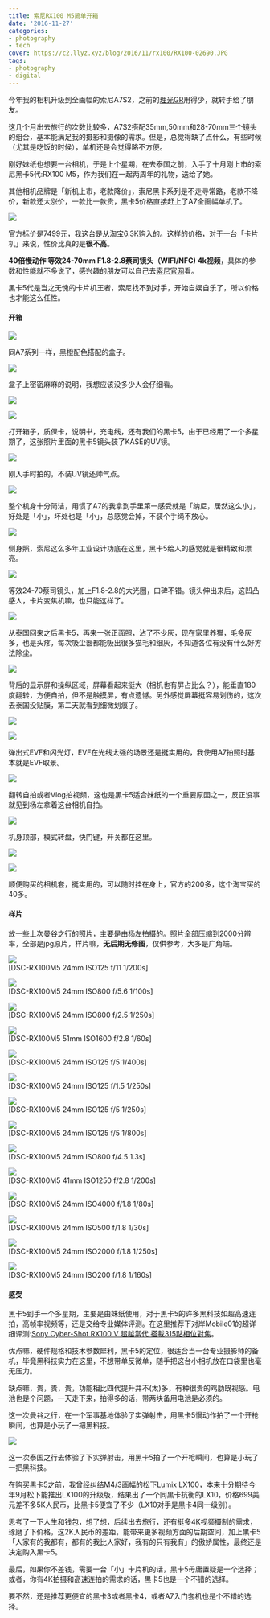 ```yaml
---
title: 索尼RX100 M5简单开箱
date: '2016-11-27'
categories:
- photography
- tech
cover: https://c2.llyz.xyz/blog/2016/11/rx100/RX100-02690.JPG
tags:
- photography
- digital
---
```



今年我的相机升级到全画幅的索尼A7S2，之前的[理光GR](https://luolei.org/tag/ricohgr/)用得少，就转手给了朋友。

这几个月出去旅行的次数比较多，A7S2搭配35mm,50mm和28-70mm三个镜头的组合，基本能满足我的摄影和摄像的需求。但是，总觉得缺了点什么，有些时候（尤其是吃饭的时候），单机还是会觉得略不方便。

刚好妹纸也想要一台相机，于是上个星期，在去泰国之前，入手了十月刚上市的索尼黑卡5代:RX100 M5，作为我们在一起两周年的礼物，送给了她。

其他相机品牌是「新机上市，老款降价」，索尼黑卡系列是不走寻常路，老款不降价，新款还大涨价，一款比一款贵，黑卡5价格直接赶上了A7全画幅单机了。

![](https://c2.llyz.xyz/blog/2016/11/rx100/demo/jd.jpg)

官方标价是7499元，我这台是从淘宝6.3K购入的。这样的价格，对于一台「卡片机」来说，性价比真的是**很不高**。

**40倍慢动作 等效24-70mm F1.8-2.8蔡司镜头（WIFI/NFC) 4k视频**，具体的参数和性能就不多说了，感兴趣的朋友可以自己去[索尼官网](https://www.sonystyle.com.cn/products/cyber-shot/dsc_rx100m5.htm)看。

黑卡5代是当之无愧的卡片机王者，索尼找不到对手，开始自娱自乐了，所以价格也才能这么任性。

#### 开箱

![](https://c2.llyz.xyz/blog/2016/11/rx100/RX100-04319.jpg)

同A7系列一样，黑橙配色搭配的盒子。

![](https://c2.llyz.xyz/blog/2016/11/rx100/RX100-04315.jpg)

盒子上密密麻麻的说明，我想应该没多少人会仔细看。

![](https://c2.llyz.xyz/blog/2016/11/rx100/RX100-02676.JPG)

![](https://c2.llyz.xyz/blog/2016/11/rx100/RX100-04323.jpg)

打开箱子，质保卡，说明书，充电线，还有我们的黑卡5，由于已经用了一个多星期了，这张照片里面的黑卡5镜头装了KASE的UV镜。

![](https://c2.llyz.xyz/blog/2016/11/rx100/RX100-02681.JPG)

刚入手时拍的，不装UV镜还帅气点。

![](https://c2.llyz.xyz/blog/2016/11/rx100/RX100-02690.JPG)

整个机身十分简洁，用惯了A7的我拿到手里第一感受就是「纳尼，居然这么小」，好处是「小」，坏处也是「小」，总感觉会掉，不装个手绳不放心。

![](https://c2.llyz.xyz/blog/2016/11/rx100/RX100-02687.JPG)

侧身照，索尼这么多年工业设计功底在这里，黑卡5给人的感觉就是很精致和漂亮。

![](https://c2.llyz.xyz/blog/2016/11/rx100/RX100-02697.JPG)

等效24-70蔡司镜头，加上F1.8-2.8的大光圈，口碑不错。镜头伸出来后，这凹凸感人，卡片变焦机嘛，也只能这样了。

![](https://c2.llyz.xyz/blog/2016/11/rx100/RX100-04329.jpg)

从泰国回来之后黑卡5，再来一张正面照，沾了不少灰，现在家里养猫，毛多灰多，也是头疼，每次吸尘器都能吸出很多猫毛和细灰，不知道各位有没有什么好方法除尘。

![](https://c2.llyz.xyz/blog/2016/11/rx100/RX100-04330.jpg)

背后的显示屏和操纵区域，屏幕看起来挺大（相机也有屏占比么？），能垂直180度翻转，方便自拍，但不是触摸屏，有点遗憾。另外感觉屏幕挺容易划伤的，这次去泰国没贴膜，第二天就看到细微划痕了。

![](https://c2.llyz.xyz/blog/2016/11/rx100/RX100-04337.jpg)

![](https://c2.llyz.xyz/blog/2016/11/rx100/RX100-04339.jpg)

弹出式EVF和闪光灯，EVF在光线太强的场景还是挺实用的，我使用A7拍照时基本就是EVF取景。

![](https://c2.llyz.xyz/blog/2016/11/rx100/RX100-04346.jpg)

翻转自拍或者Vlog拍视频，这也是黑卡5适合妹纸的一个重要原因之一，反正没事就见到杨左拿着这台相机自拍。

![](https://c2.llyz.xyz/blog/2016/11/rx100/RX100-04349.jpg)

机身顶部，模式转盘，快门键，开关都在这里。

![](https://c2.llyz.xyz/blog/2016/11/rx100/RX100-04351.jpg)

![](https://c2.llyz.xyz/blog/2016/11/rx100/RX100-04354.jpg)

顺便购买的相机套，挺实用的，可以随时挂在身上，官方的200多，这个淘宝买的40多。

#### 样片

放一些上次曼谷之行的照片，主要是由杨左拍摄的。照片全部压缩到2000分辨率，全部是jpg原片，样片嘛，**无后期无修图**，仅供参考，大多是广角端。

![](https://c2.llyz.xyz/blog/2016/11/rx100/demo/rx100-12.JPG)  
\[DSC-RX100M5 24mm ISO125 f/11 1/200s\]

![](https://c2.llyz.xyz/blog/2016/11/rx100/demo/rx100-4.JPG)  
\[DSC-RX100M5 24mm ISO800 f/5.6 1/100s\]

![](https://c2.llyz.xyz/blog/2016/11/rx100/demo/rx100-2.JPG)  
\[DSC-RX100M5 24mm ISO800 f/2.5 1/250s\]

![](https://c2.llyz.xyz/blog/2016/11/rx100/demo/rx100-1.JPG)  
\[DSC-RX100M5 51mm ISO1600 f/2.8 1/60s\]

![](https://c2.llyz.xyz/blog/2016/11/rx100/demo/rx100-20.JPG)  
\[DSC-RX100M5 24mm ISO125 f/5 1/400s\]

![](https://c2.llyz.xyz/blog/2016/11/rx100/demo/rx100-21.JPG)  
\[DSC-RX100M5 24mm ISO125 f/1.5 1/250s\]

![](https://c2.llyz.xyz/blog/2016/11/rx100/demo/rx100-23.JPG)  
\[DSC-RX100M5 24mm ISO125 f/5 1/250s\]

![](https://c2.llyz.xyz/blog/2016/11/rx100/demo/rx100-24.JPG)  
\[DSC-RX100M5 24mm ISO125 f/5 1/800s\]

![](https://c2.llyz.xyz/blog/2016/11/rx100/demo/rx100-16.JPG)  
\[DSC-RX100M5 24mm ISO800 f/4.5 1.3s\]

![](https://c2.llyz.xyz/blog/2016/11/rx100/demo/rx100-13.JPG)  
\[DSC-RX100M5 41mm ISO1250 f/2.8 1/200s\]

![](https://c2.llyz.xyz/blog/2016/11/rx100/demo/rx100-15.JPG)  
\[DSC-RX100M5 24mm ISO4000 f/1.8 1/80s\]

![](https://c2.llyz.xyz/blog/2016/11/rx100/demo/rx100-14.JPG)  
\[DSC-RX100M5 24mm ISO500 f/1.8 1/30s\]

![](https://c2.llyz.xyz/blog/2016/11/rx100/demo/rx100-19.JPG)  
\[DSC-RX100M5 24mm ISO2000 f/1.8 1/250s\]

![](https://c2.llyz.xyz/blog/2016/11/rx100/demo/rx100-18.JPG)  
\[DSC-RX100M5 24mm ISO200 f/1.8 1/160s\]

#### 感受

黑卡5到手一个多星期，主要是由妹纸使用，对于黒卡5的许多黑科技如超高速连拍，高帧率视频等，还是交给专业媒体评测。在这里推荐下对岸Mobile01的超详细评测:[Sony Cyber-Shot RX100 V 超越當代 搭載315點相位對焦](https://www.mobile01.com/newsdetail/19844/sony-cyber-shot-rx100-v-315-focus)。

优点嘛，硬件规格和技术参数犀利，黑卡5的定位，很适合当一台专业摄影师的备机，毕竟黑科技实力在这里，不想带单反微单，随手把这台小相机放在口袋里也毫无压力。

缺点嘛，贵，贵，贵，功能相比四代提升并不(太)多，有种很贵的鸡肋既视感。电池也是个问题，一天走下来，拍得多的话，带两块备用电池是必须的。

这一次曼谷之行，在一个军事基地体验了实弹射击，用黑卡5慢动作拍了一个开枪瞬间，也算是小玩了一把黑科技。

![](https://c2.llyz.xyz/blog/2016/11/rx100/demo/rx100-480p.gif)

这一次泰国之行去体验了下实弹射击，用黑卡5拍了一个开枪瞬间，也算是小玩了一把黑科技。

在购买黒卡5之前，我曾经纠结M4/3画幅的松下Lumix LX100，本来十分期待今年9月松下能推出LX100的升级版，结果出了一个同黒卡抗衡的LX10，价格699美元差不多5K人民币，比黑卡5便宜了不少（LX10对手是黒卡4同一级别）。

思考了一下人生和钱包，想了想，后续出去旅行，还有挺多4K视频摄制的需求，琢磨了下价格，这2K人民币的差距，能带来更多视频方面的后期空间，加上黒卡5「人家有的我都有，都有的我比人家好，我有的只有我有」的傲娇属性，最终还是决定购入黒卡5。

最后，如果你不差钱，需要一台「小」卡片机的话，黒卡5毋庸置疑是一个选择；或者，你有4K拍摄和高速连拍的需求的话，黒卡5也是一个不错的选择。

要不然，还是推荐更便宜的黑卡3或者黑卡4，或者A7入门套机也是个不错的选择。
